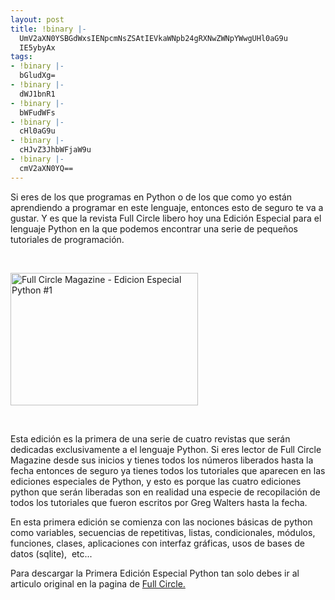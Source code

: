 ```yaml
---
layout: post
title: !binary |-
  UmV2aXN0YSBGdWxsIENpcmNsZSAtIEVkaWNpb24gRXNwZWNpYWwgUHl0aG9u
  IE5ybyAx
tags:
- !binary |-
  bGludXg=
- !binary |-
  dWJ1bnR1
- !binary |-
  bWFudWFs
- !binary |-
  cHl0aG9u
- !binary |-
  cHJvZ3JhbWFjaW9u
- !binary |-
  cmV2aXN0YQ==
---
```

Si eres de los que programas en Python o de los que como yo están aprendiendo a programar en este lenguaje, entonces esto de seguro te va a gustar. Y es que la revista Full Circle libero hoy una Edición Especial para el lenguaje Python en la que podemos encontrar una serie de pequeños tutoriales de programación.

&nbsp;

<a href="http://blog.jam.net.ve/imagenes/uploads/2011/03/issuePY01_en-cover.jpg"><img class="aligncenter size-medium wp-image-671" title="issuePY01_en-cover" src="http://blog.jam.net.ve/imagenes/uploads/2011/03/issuePY01_en-cover-300x212.jpg" alt="Full Circle Magazine - Edicion Especial Python #1" width="300" height="212" /></a>

&nbsp;

Esta edición es la primera de una serie de cuatro revistas que serán dedicadas exclusivamente a el lenguaje Python. Si eres lector de Full Circle Magazine desde sus inicios y tienes todos los números liberados hasta la fecha entonces de seguro ya tienes todos los tutoriales que aparecen en las ediciones especiales de Python, y esto es porque las cuatro ediciones python que serán liberadas son en realidad una especie de recopilación de todos los tutoriales que fueron escritos por Greg Walters hasta la fecha.

En esta primera edición se comienza con las nociones básicas de python como variables, secuencias de repetitivas, listas, condicionales, módulos, funciones, clases, aplicaciones con interfaz gráficas, usos de bases de datos (sqlite),  etc...

Para descargar la Primera Edición Especial Python tan solo debes ir al articulo original en la pagina de <a title="Full Circle Magazine - Edicion Especial Python #1" href="http://fullcirclemagazine.org/python-special-edition-1/" target="_blank">Full Circle.</a>
